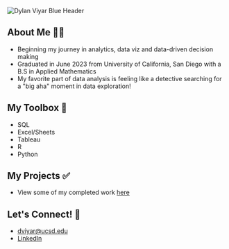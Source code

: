 

![Dylan Viyar Blue Header](https://github.com/dylanviyar/dylanviyar/assets/81194849/a2d66b8a-4211-40a1-a972-7ba667b96696)


## About Me 👋🏽
- Beginning my journey in analytics, data viz and data-driven decision making
- Graduated in June 2023 from University of California, San Diego with a B.S in Applied Mathematics
- My favorite part of data analysis is feeling like a detective searching for a "big aha" moment in data exploration!

## My Toolbox 🧰
- SQL
- Excel/Sheets
- Tableau
- R
- Python

## My Projects ✅
- View some of my completed work [here](https://github.com/dylanviyar/My-Portfolio)

## Let's Connect! 💫
- dviyar@ucsd.edu
- [LinkedIn](https://www.linkedin.com/in/dylan-viyar-79a132230/)

